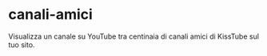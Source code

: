 # canali-amici
Visualizza un canale su YouTube tra centinaia di canali amici di KissTube sul tuo sito.
